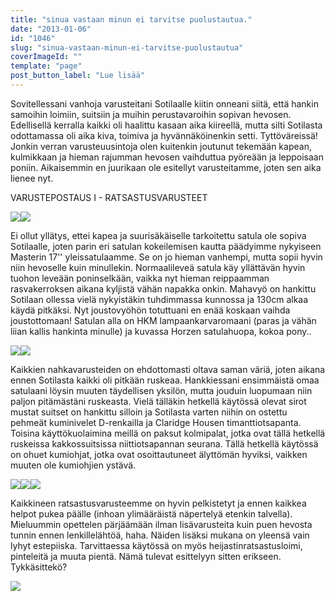```yaml
---
title: "sinua vastaan minun ei tarvitse puolustautua."
date: "2013-01-06"
id: "1046"
slug: "sinua-vastaan-minun-ei-tarvitse-puolustautua"
coverImageId: ""
template: "page"
post_button_label: "Lue lisää"
---
```


Sovitellessani vanhoja varusteitani Sotilaalle kiitin onneani siitä, että hankin samoihin loimiin, suitsiin ja muihin perustavaroihin sopivan hevosen. Edellisellä kerralla kaikki oli haalittu kasaan aika kiireellä, mutta silti Sotilasta odottamassa oli aika kiva, toimiva ja hyvännäköinenkin setti. Tyttöväreissä! Jonkin verran varusteuusintoja olen kuitenkin joutunut tekemään kapean, kulmikkaan ja hieman rajumman hevosen vaihduttua pyöreään ja leppoisaan poniin. Aikaisemmin en juurikaan ole esitellyt varusteitamme, joten sen aika lienee nyt.

  

VARUSTEPOSTAUS I - RATSASTUSVARUSTEET

  

[![](images/varusteet_2.JPG)](http://1.bp.blogspot.com/-heE_zYkIX7Q/UOlc4fhMhiI/AAAAAAAAEys/C-DekXY_qx8/s1600/varusteet_2.JPG)[![](images/varusteet_1.JPG)](http://1.bp.blogspot.com/-WnnrVVjB_BU/UOlc4R4SUOI/AAAAAAAAEy0/nNaRwWs5WRI/s1600/varusteet_1.JPG)

  
Ei ollut yllätys, ettei kapea ja suurisäkäiselle tarkoitettu satula ole sopiva Sotilaalle, joten parin eri satulan kokeilemisen kautta päädyimme nykyiseen Masterin 17'' yleissatulaamme. Se on jo hieman vanhempi, mutta sopii hyvin niin hevoselle kuin minullekin. Normaalileveä satula käy yllättävän hyvin tuohon leveään poninselkään, vaikka nyt hieman reippaamman rasvakerroksen aikana kyljistä vähän napakka onkin. Mahavyö on hankittu Sotilaan ollessa vielä nykyistäkin tuhdimmassa kunnossa ja 130cm alkaa käydä pitkäksi. Nyt joustovyöhön totuttuani en enää koskaan vaihda joustottomaan! Satulan alla on HKM lampaankarvaromaani (paras ja vähän liian kallis hankinta minulle) ja kuvassa Horzen satulahuopa, kokoa pony..  

  

[![](images/varusteet_4.JPG)](http://2.bp.blogspot.com/-N_3oqeLB-Tc/UOlc5nxwzKI/AAAAAAAAEzI/n17IyXGjv8Q/s1600/varusteet_4.JPG)[![](images/varusteet_5.JPG)](http://2.bp.blogspot.com/-PLOCeH7V7Go/UOlc6OXdf9I/AAAAAAAAEy8/QNJI4oE0Ef4/s1600/varusteet_5.JPG)

  
Kaikkien nahkavarusteiden on ehdottomasti oltava saman väriä, joten aikana ennen Sotilasta kaikki oli pitkään ruskeaa. Hankkiessani ensimmäistä omaa satulaani löysin muuten täydellisen yksilön, mutta jouduin luopumaan niin paljon pitämästäni ruskeasta. Vielä tälläkin hetkellä käytössä olevat sirot mustat suitset on hankittu silloin ja Sotilasta varten niihin on ostettu pehmeät kuminivelet D-renkailla ja Claridge Housen timanttiotsapanta. Toisina käyttökuolaimina meillä on paksut kolmipalat, jotka ovat tällä hetkellä ruskeissa kakkossuitsissa niittiotsapannan seurana. Tällä hetkellä käytössä on ohuet kumiohjat, jotka ovat osoittautuneet älyttömän hyviksi, vaikken muuten ole kumiohjien ystävä.  
  

[![](images/unknown_soldier10.png)](http://1.bp.blogspot.com/-2MIeMCG6OJ0/UOl2pe2PycI/AAAAAAAAE3M/g0vlQF6ydMc/s1600/unknown_soldier10.png)[![](images/varusteet_3.JPG)](http://4.bp.blogspot.com/-J-PbWqMq5Ik/UOlc4j1_eQI/AAAAAAAAEyw/CbHLqFiZfqs/s1600/varusteet_3.JPG)[![](images/varusteet_6.JPG)](http://1.bp.blogspot.com/-Y28GBCOvYvQ/UOl1Uo6cemI/AAAAAAAAE1M/Qkz4D4O9i3Y/s1600/varusteet_6.JPG)

  

Kaikkineen ratsastusvarusteemme on hyvin pelkistetyt ja ennen kaikkea helpot pukea päälle (inhoan ylimääräistä näpertelyä etenkin talvella). Mieluummin opettelen pärjäämään ilman lisävarusteita kuin puen hevosta tunnin ennen lenkillelähtöä, haha. Näiden lisäksi mukana on yleensä vain lyhyt estepiiska. Tarvittaessa käytössä on myös heijastinratsastusloimi, pinteleitä ja muuta pientä. Nämä tulevat esittelyyn sitten erikseen. Tykkäsittekö?

  

[![](images/ak.png)](http://3.bp.blogspot.com/-TwYr6yqMu-0/UOl3FzfpWKI/AAAAAAAAE3U/pO6asbJqb2k/s1600/ak.png)
